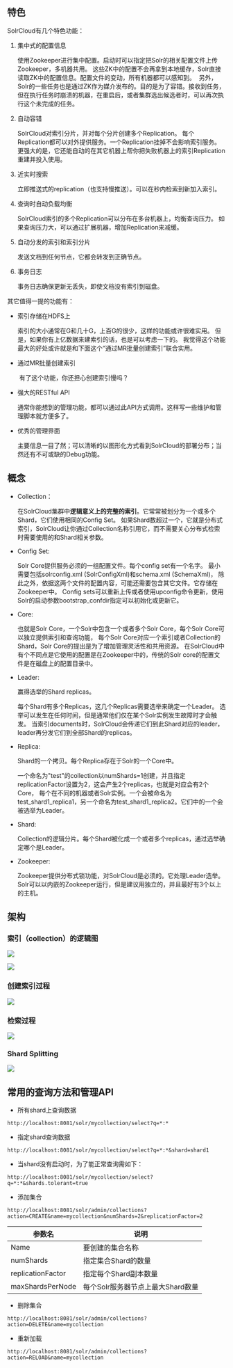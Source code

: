 ## 特色

SolrCloud有几个特色功能：

1. 集中式的配置信息

    使用Zookeeper进行集中配置。启动时可以指定把Solr的相关配置文件上传Zookeeper，多机器共用。
    这些ZK中的配置不会再拿到本地缓存，Solr直接读取ZK中的配置信息。配置文件的变动，所有机器都可以感知到。 
    另外，Solr的一些任务也是通过ZK作为媒介发布的。目的是为了容错。接收到任务，但在执行任务时崩溃的机器，在重启后，或者集群选出候选者时，可以再次执行这个未完成的任务。

2. 自动容错

    SolrCloud对索引分片，并对每个分片创建多个Replication。
    每个Replication都可以对外提供服务。一个Replication挂掉不会影响索引服务。 
    更强大的是，它还能自动的在其它机器上帮你把失败机器上的索引Replication重建并投入使用。
    
3. 近实时搜索
    
    立即推送式的replication（也支持慢推送）。可以在秒内检索到新加入索引。
    
4. 查询时自动负载均衡

    SolrCloud索引的多个Replication可以分布在多台机器上，均衡查询压力。
    如果查询压力大，可以通过扩展机器，增加Replication来减缓。
    
5. 自动分发的索引和索引分片
    
    发送文档到任何节点，它都会转发到正确节点。
    
6. 事务日志

    事务日志确保更新无丢失，即使文档没有索引到磁盘。
    
其它值得一提的功能有：

- 索引存储在HDFS上 

    索引的大小通常在G和几十G，上百G的很少，这样的功能或许很难实用。
    但是，如果你有上亿数据来建索引的话，也是可以考虑一下的。
    我觉得这个功能最大的好处或许就是和下面这个“通过MR批量创建索引”联合实用。
    
- 通过MR批量创建索引
    
     有了这个功能，你还担心创建索引慢吗？
    
- 强大的RESTful API 
    
    通常你能想到的管理功能，都可以通过此API方式调用。这样写一些维护和管理脚本就方便多了。
    
- 优秀的管理界面 

    主要信息一目了然；可以清晰的以图形化方式看到SolrCloud的部署分布；当然还有不可或缺的Debug功能。
    
## 概念

- Collection：
    
    在SolrCloud集群中**逻辑意义上的完整的索引**。它常常被划分为一个或多个Shard，它们使用相同的Config Set。
    如果Shard数超过一个，它就是分布式索引，SolrCloud让你通过Collection名称引用它，而不需要关心分布式检索时需要使用的和Shard相关参数。
    
- Config Set: 

    Solr Core提供服务必须的一组配置文件。每个config set有一个名字。
    最小需要包括solrconfig.xml (SolrConfigXml)和schema.xml (SchemaXml)，
    除此之外，依据这两个文件的配置内容，可能还需要包含其它文件。它存储在Zookeeper中。
    Config sets可以重新上传或者使用upconfig命令更新，使用Solr的启动参数bootstrap_confdir指定可以初始化或更新它。
    
- Core: 

    也就是Solr Core，一个Solr中包含一个或者多个Solr Core，每个Solr Core可以独立提供索引和查询功能，
    每个Solr Core对应一个索引或者Collection的Shard，Solr Core的提出是为了增加管理灵活性和共用资源。
    在SolrCloud中有个不同点是它使用的配置是在Zookeeper中的，传统的Solr core的配置文件是在磁盘上的配置目录中。
    
- Leader: 

    赢得选举的Shard replicas。
    
    每个Shard有多个Replicas，这几个Replicas需要选举来确定一个Leader。
    选举可以发生在任何时间，但是通常他们仅在某个Solr实例发生故障时才会触发。
    当索引documents时，SolrCloud会传递它们到此Shard对应的leader，leader再分发它们到全部Shard的replicas。
    
- Replica: 
    
    Shard的一个拷贝。每个Replica存在于Solr的一个Core中。
    
    一个命名为"test"的collection以numShards=1创建，并且指定replicationFactor设置为2，这会产生2个replicas，也就是对应会有2个Core，
    每个在不同的机器或者Solr实例。一个会被命名为test_shard1_replica1，另一个命名为test_shard1_replica2。它们中的一个会被选举为Leader。
    
- Shard: 
    
    Collection的逻辑分片。每个Shard被化成一个或者多个replicas，通过选举确定哪个是Leader。
    
- Zookeeper: 

    Zookeeper提供分布式锁功能，对SolrCloud是必须的。它处理Leader选举。
    Solr可以以内嵌的Zookeeper运行，但是建议用独立的，并且最好有3个以上的主机。
    
## 架构

### 索引（collection）的逻辑图

![](images/solrcloud2.png)

![](images/solrcloud3.png)

### 创建索引过程

![](images/solrcloud_col_create.png)

### 检索过程

![](images/solrcloud_col_query.png)

### Shard Splitting

![](images/solrcloud_col_shard.png)


## 常用的查询方法和管理API

- 所有shard上查询数据

```text
http://localhost:8081/solr/mycollection/select?q=*:*
```

- 指定shard查询数据

```text
http://localhost:8081/solr/mycollection/select?q=*:*&shard=shard1
```

- 当shard没有启动时，为了能正常查询需如下：

```text
http://localhost:8081/solr/mycollection/select?q=*:*&shards.tolerant=true
```

- 添加集合

```text
http://localhost:8081/solr/admin/collections?action=CREATE&name=mycollection&numShards=2&replicationFactor=2
```

|参数名|说明|
|-------|----|
|Name|要创建的集合名称|
|numShards|指定集合Shard的数量|
|replicationFactor|指定每个Shard副本数量|
|maxShardsPerNode|每个Solr服务器节点上最大Shard数量|

- 删除集合

```text
http://localhost:8081/solr/admin/collections?action=DELETE&name=mycollection
```

- 重新加载

```text
http://localhost:8081/solr/admin/collections?action=RELOAD&name=mycollection
```
